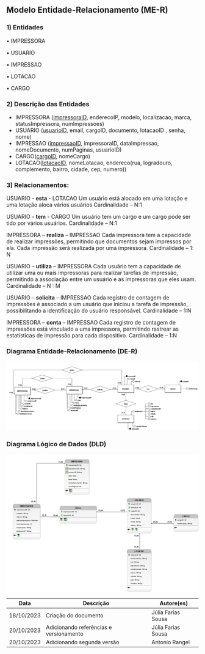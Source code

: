 ## Modelo Entidade-Relacionamento (ME-R)
### 1) Entidades
• IMPRESSORA

• USUARIO

• IMPRESSAO

• LOTACAO

• CARGO

### 2) Descrição das Entidades
- IMPRESSORA (<u>impressoraID</u>, enderecoIP, modelo, localizacao, marca, statusImpressora, numImpressoes)
- USUARIO (<u>usuarioID</u>, email, cargoID, documento, lotacaoID , senha, nome)
- IMPRESSAO (<u>impressaoID</u>, impressoraID, dataImpressao, nomeDocumento, numPaginas, usuarioID)
- CARGO(<u>cargoID</u>, nomeCargo)
- LOTACAO(<u>lotacaoID</u>, nomeLotacao, endereco(rua, logradouro, complemento, bairro, cidade, cep, numero))

### 3) Relacionamentos:

USUARIO - **esta** - LOTACAO 
Um usuário está alocado em uma lotação e uma lotação aloca vários usuários
Cardinalidade – N:1

USUARIO - **tem** - CARGO
Um usuário tem um cargo e um cargo pode ser tido por vários usuários.
Cardinalidade – N:1

IMPRESSORA – **realiza** – IMPRESSAO
Cada impressora tem a capacidade de realizar impressões, permitindo que documentos sejam impressos por ela. Cada impressão será realizada por uma impressora.
Cardinalidade – 1: N

USUARIO – **utiliza** – IMPRESSORA
Cada usuário tem a capacidade de utilizar uma ou mais impressoras para realizar tarefas de impressão, permitindo a associação entre um usuário e as impressoras que eles usam.
Cardinalidade – N : M


USUARIO – **solicita** – IMPRESSAO
Cada registro de contagem de impressões é associado a um usuário que iniciou a tarefa de impressão, possibilitando a identificação do usuário responsável.
Cardinalidade – 1:N

IMPRESSORA – **conta** – IMPRESSAO
Cada registro de contagem de impressões está vinculado a uma impressora, permitindo rastrear as estatísticas de impressão para cada dispositivo.
Cardinalidade – 1:N


### Diagrama Entidade-Relacionamento (DE-R)

![DER](../assets/arquitetura/DER_printer.png)

### Diagrama Lógico de Dados (DLD)
![DLD](../assets/arquitetura/DLD_printer.png)

|**Data**|**Descrição**|**Autore(es)**|
|--------|-------------|--------------|
| 18/10/2023 | Criação do documento | Júlia Farias Sousa|
| 20/10/2023 | Adicionando referências e versionamento | Júlia Farias Sousa|
| 20/10/2023 | Adicionando segunda versão | Antonio Rangel |
